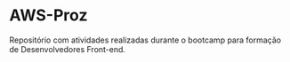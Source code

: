 # AWS-Proz

Repositório com atividades realizadas durante o bootcamp para formação de Desenvolvedores Front-end.